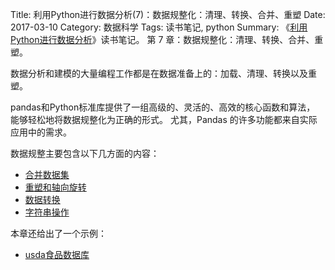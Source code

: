 Title: 利用Python进行数据分析(7)：数据规整化：清理、转换、合并、重塑
Date: 2017-03-10
Category: 数据科学
Tags: 读书笔记, python
Summary:
    《[利用Python进行数据分析](https://book.douban.com/subject/25779298/)》读书笔记。
    第 7 章：数据规整化：清理、转换、合并、重塑。


数据分析和建模的大量编程工作都是在数据准备上的：加载、清理、转换以及重塑。

pandas和Python标准库提供了一组高级的、灵活的、高效的核心函数和算法，
能够轻松地将数据规整化为正确的形式。
尤其，Pandas 的许多功能都来自实际应用中的需求。

数据规整主要包含以下几方面的内容：

- [合并数据集](/2017/03/10/python_data_analysis7-1.html)
- [重塑和轴向旋转](/2017/03/11/python_data_analysis7-2.html)
- [数据转换](/2017/03/12/python_data_analysis7-3.html)
- [字符串操作](/2017/03/13/python_data_analysis7-4.html)

本章还给出了一个示例：

- [usda食品数据库](/2017/03/115/python_data_analysis7-5.html)
